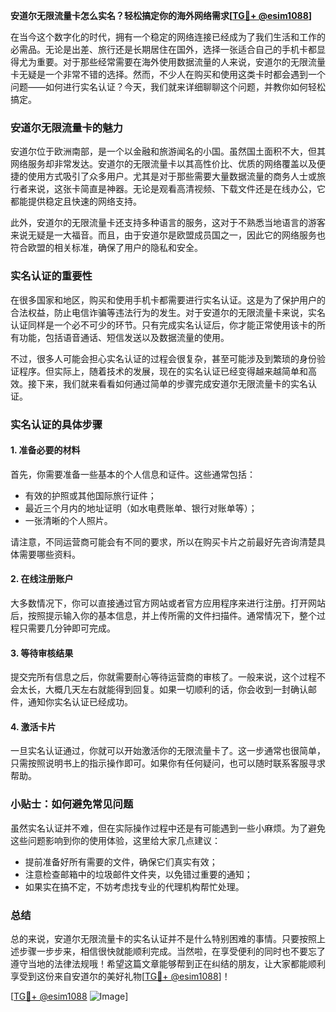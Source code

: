 **安道尔无限流量卡怎么实名？轻松搞定你的海外网络需求[[TG💪+ @esim1088](https://t.me/s/esim1088)]**

在当今这个数字化的时代，拥有一个稳定的网络连接已经成为了我们生活和工作的必需品。无论是出差、旅行还是长期居住在国外，选择一张适合自己的手机卡都显得尤为重要。对于那些经常需要在海外使用数据流量的人来说，安道尔的无限流量卡无疑是一个非常不错的选择。然而，不少人在购买和使用这类卡时都会遇到一个问题——如何进行实名认证？今天，我们就来详细聊聊这个问题，并教你如何轻松搞定。

### 安道尔无限流量卡的魅力

安道尔位于欧洲南部，是一个以金融和旅游闻名的小国。虽然国土面积不大，但其网络服务却非常发达。安道尔的无限流量卡以其高性价比、优质的网络覆盖以及便捷的使用方式吸引了众多用户。尤其是对于那些需要大量数据流量的商务人士或旅行者来说，这张卡简直是神器。无论是观看高清视频、下载文件还是在线办公，它都能提供稳定且快速的网络支持。

此外，安道尔的无限流量卡还支持多种语言的服务，这对于不熟悉当地语言的游客来说无疑是一大福音。而且，由于安道尔是欧盟成员国之一，因此它的网络服务也符合欧盟的相关标准，确保了用户的隐私和安全。

### 实名认证的重要性

在很多国家和地区，购买和使用手机卡都需要进行实名认证。这是为了保护用户的合法权益，防止电信诈骗等违法行为的发生。对于安道尔的无限流量卡来说，实名认证同样是一个必不可少的环节。只有完成实名认证后，你才能正常使用该卡的所有功能，包括语音通话、短信发送以及数据流量的使用。

不过，很多人可能会担心实名认证的过程会很复杂，甚至可能涉及到繁琐的身份验证程序。但实际上，随着技术的发展，现在的实名认证已经变得越来越简单和高效。接下来，我们就来看看如何通过简单的步骤完成安道尔无限流量卡的实名认证。

### 实名认证的具体步骤

#### 1. 准备必要的材料

首先，你需要准备一些基本的个人信息和证件。这些通常包括：
- 有效的护照或其他国际旅行证件；
- 最近三个月内的地址证明（如水电费账单、银行对账单等）；
- 一张清晰的个人照片。

请注意，不同运营商可能会有不同的要求，所以在购买卡片之前最好先咨询清楚具体需要哪些资料。

#### 2. 在线注册账户

大多数情况下，你可以直接通过官方网站或者官方应用程序来进行注册。打开网站后，按照提示输入你的基本信息，并上传所需的文件扫描件。通常情况下，整个过程只需要几分钟即可完成。

#### 3. 等待审核结果

提交完所有信息之后，你就需要耐心等待运营商的审核了。一般来说，这个过程不会太长，大概几天左右就能得到回复。如果一切顺利的话，你会收到一封确认邮件，通知你实名认证已经成功。

#### 4. 激活卡片

一旦实名认证通过，你就可以开始激活你的无限流量卡了。这一步通常也很简单，只需按照说明书上的指示操作即可。如果你有任何疑问，也可以随时联系客服寻求帮助。

### 小贴士：如何避免常见问题

虽然实名认证并不难，但在实际操作过程中还是有可能遇到一些小麻烦。为了避免这些问题影响到你的使用体验，这里给大家几点建议：

- 提前准备好所有需要的文件，确保它们真实有效；
- 注意检查邮箱中的垃圾邮件文件夹，以免错过重要的通知；
- 如果实在搞不定，不妨考虑找专业的代理机构帮忙处理。

### 总结

总的来说，安道尔无限流量卡的实名认证并不是什么特别困难的事情。只要按照上述步骤一步步来，相信很快就能顺利完成。当然啦，在享受便利的同时也不要忘了遵守当地的法律法规哦！希望这篇文章能够帮到正在纠结的朋友，让大家都能顺利享受到这份来自安道尔的美好礼物[[TG💪+ @esim1088](https://t.me/s/esim1088)]！

[[TG💪+ @esim1088](https://t.me/s/esim1088) ![Image](https://i.postimg.cc/4NQfJmqS/Snipaste-2025-05-13-00-14-12.png)]
